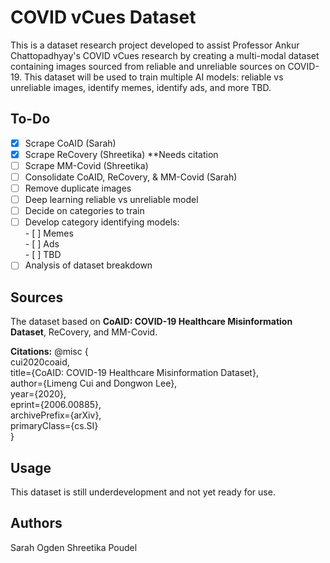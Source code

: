 # COVID vCues Dataset

This is a dataset research project developed to assist Professor Ankur Chattopadhyay's COVID vCues research by creating a multi-modal dataset containing images sourced from reliable and unreliable sources on COVID-19. This dataset will be used to train multiple AI models: reliable vs unreliable images, identify memes, identify ads, and more TBD.

## To-Do
- [X] Scrape CoAID (Sarah)
- [X] Scrape ReCovery (Shreetika)      **Needs citation
- [ ] Scrape MM-Covid (Shreetika)
- [ ] Consolidate CoAID, ReCovery, & MM-Covid (Sarah)
- [ ] Remove duplicate images
- [ ] Deep learning reliable vs unreliable model
- [ ] Decide on categories to train
- [ ] Develop category identifying models:  
      - [ ] Memes  
      - [ ] Ads  
      - [ ] TBD  
- [ ] Analysis of dataset breakdown

## Sources

The dataset based on **CoAID: COVID-19 Healthcare Misinformation Dataset**, ReCovery, and MM-Covid.

**Citations:**
@misc {  
  cui2020coaid,  
  title={CoAID: COVID-19 Healthcare Misinformation Dataset},  
  author={Limeng Cui and Dongwon Lee},  
  year={2020},  
  eprint={2006.00885},  
  archivePrefix={arXiv},  
  primaryClass={cs.SI}  
}

## Usage

This dataset is still underdevelopment and not yet ready for use.

## Authors
Sarah Ogden
Shreetika Poudel
